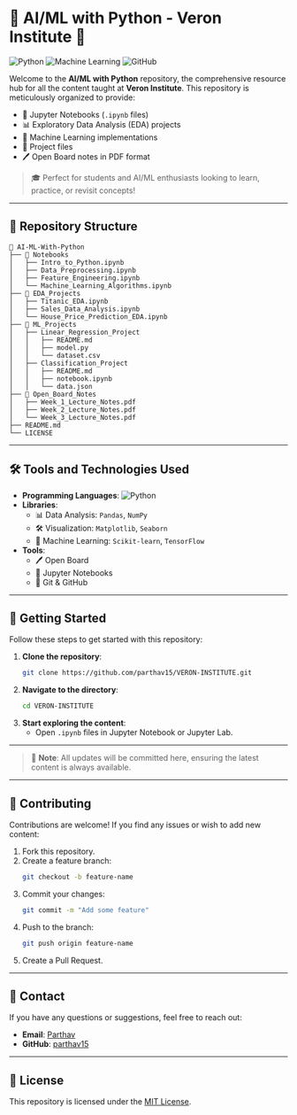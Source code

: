 # 🤖 AI/ML with Python - Veron Institute 📘

![Python](https://img.shields.io/badge/Python-3776AB?style=for-the-badge&logo=python&logoColor=white) ![Machine Learning](https://img.shields.io/badge/Machine%20Learning-FF6F00?style=for-the-badge&logo=google&logoColor=white) ![GitHub](https://img.shields.io/badge/GitHub-100000?style=for-the-badge&logo=github&logoColor=white)

Welcome to the **AI/ML with Python** repository, the comprehensive resource hub for all the content taught at **Veron Institute**. This repository is meticulously organized to provide:

- 📘 Jupyter Notebooks (`.ipynb` files) 
- 📊 Exploratory Data Analysis (EDA) projects
- 🤖 Machine Learning implementations
- 📂 Project files
- 🖊️ Open Board notes in PDF format

> 🎓 Perfect for students and AI/ML enthusiasts looking to learn, practice, or revisit concepts!

---

## 📂 Repository Structure

```plaintext
📁 AI-ML-With-Python
├── 📂 Notebooks
│   ├── Intro_to_Python.ipynb
│   ├── Data_Preprocessing.ipynb
│   ├── Feature_Engineering.ipynb
│   └── Machine_Learning_Algorithms.ipynb
├── 📂 EDA_Projects
│   ├── Titanic_EDA.ipynb
│   ├── Sales_Data_Analysis.ipynb
│   └── House_Price_Prediction_EDA.ipynb
├── 📂 ML_Projects
│   ├── Linear_Regression_Project
│   │   ├── README.md
│   │   ├── model.py
│   │   └── dataset.csv
│   ├── Classification_Project
│   │   ├── README.md
│   │   ├── notebook.ipynb
│   │   └── data.json
├── 📂 Open_Board_Notes
│   ├── Week_1_Lecture_Notes.pdf
│   ├── Week_2_Lecture_Notes.pdf
│   └── Week_3_Lecture_Notes.pdf
├── README.md
└── LICENSE
```

---

## 🛠️ Tools and Technologies Used

- **Programming Languages**: ![Python](https://img.shields.io/badge/-Python-3776AB?style=flat&logo=python&logoColor=white)
- **Libraries**:
  - 📊 Data Analysis: `Pandas`, `NumPy`
  - 🛠️ Visualization: `Matplotlib`, `Seaborn`
  - 🤖 Machine Learning: `Scikit-learn`, `TensorFlow`
- **Tools**:
  - 🖊️ Open Board
  - 📓 Jupyter Notebooks
  - 🐙 Git & GitHub

---

## 🚀 Getting Started

Follow these steps to get started with this repository:

1. **Clone the repository**:
   ```bash
   git clone https://github.com/parthav15/VERON-INSTITUTE.git
   ```
2. **Navigate to the directory**:
   ```bash
   cd VERON-INSTITUTE
   ```
3. **Start exploring the content**:
   - Open `.ipynb` files in Jupyter Notebook or Jupyter Lab.

---

> 📌 **Note**: All updates will be committed here, ensuring the latest content is always available.

---

## 🌟 Contributing

Contributions are welcome! If you find any issues or wish to add new content:

1. Fork this repository.
2. Create a feature branch:
   ```bash
   git checkout -b feature-name
   ```
3. Commit your changes:
   ```bash
   git commit -m "Add some feature"
   ```
4. Push to the branch:
   ```bash
   git push origin feature-name
   ```
5. Create a Pull Request.

---

## 📧 Contact

If you have any questions or suggestions, feel free to reach out:

- **Email**: [Parthav](mailto:parthavsabrwal@gmail.com)
- **GitHub**: [parthav15](https://github.com/parthav15)

---

## 📜 License

This repository is licensed under the [MIT License](./LICENSE).
